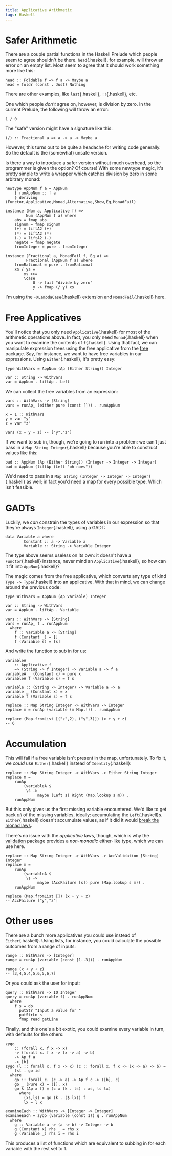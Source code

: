 ```yaml
---
title: Applicative Arithmetic
tags: Haskell
---
```


# Safer Arithmetic

There are a couple partial functions in the Haskell Prelude which people seem to agree shouldn't be there. `head`{.haskell}, for example, will throw an error on an empty list. Most seem to agree that it should work something more like this:

```{.haskell}
head :: Foldable f => f a -> Maybe a
head = foldr (const . Just) Nothing
```

There are other examples, like `last`{.haskell}, `!!`{.haskell}, etc.

One which people *don't* agree on, however, is division by zero. In the current Prelude, the following will throw an error:

```{.haskell}
1 / 0
```

The "safe" version might have a signature like this:

```{.haskell}
(/) :: Fractional a => a -> a -> Maybe a
```

However, this turns out to be quite a headache for writing code generally. So the default is the (somewhat) unsafe version.

Is there a way to introduce a safer version without much overhead, so the programmer is given the option? Of course! With some newtype magic, it's pretty simple to write a wrapper which catches division by zero in some arbitrary monad:

```{.haskell}
newtype AppNum f a = AppNum
    { runAppNum :: f a
    } deriving (Functor,Applicative,Monad,Alternative,Show,Eq,MonadFail)

instance (Num a, Applicative f) =>
         Num (AppNum f a) where
    abs = fmap abs
    signum = fmap signum
    (+) = liftA2 (+)
    (*) = liftA2 (*)
    (-) = liftA2 (-)
    negate = fmap negate
    fromInteger = pure . fromInteger

instance (Fractional a, MonadFail f, Eq a) =>
         Fractional (AppNum f a) where
    fromRational = pure . fromRational
    xs / ys =
        ys >>=
        \case
            0 -> fail "divide by zero"
            y -> fmap (/ y) xs
```

I'm using the `-XLambdaCase`{.haskell} extension and `MonadFail`{.haskell} here.

# Free Applicatives

You'll notice that you only need `Applicative`{.haskell} for most of the arithmetic operations above. In fact, you only need `Monad`{.haskell} when you want to examine the contents of `f`{.haskell}. Using that fact, we can manipulate expression trees using the free applicative from the [free](https://hackage.haskell.org/package/free) package. Say, for instance, we want to have free variables in our expressions. Using `Either`{.haskell}, it's pretty easy:

```{.haskell}
type WithVars = AppNum (Ap (Either String)) Integer

var :: String -> WithVars
var = AppNum . liftAp . Left
```

We can collect the free variables from an expression:

```{.haskell}
vars :: WithVars -> [String]
vars = runAp_ (either pure (const [])) . runAppNum

x = 1 :: WithVars
y = var "y"
z = var "z"

vars (x + y + z) -- ["y","z"]
```

If we want to sub in, though, we're going to run into a problem: we can't just pass in a `Map String Integer`{.haskell} because you're able to construct values like this:

```{.haskell}
bad :: AppNum (Ap (Either String)) (Integer -> Integer -> Integer)
bad = AppNum (liftAp (Left "oh noes"))
```

We'd need to pass in a `Map String (Integer -> Integer -> Integer)`{.haskell} as well; in fact you'd need a map for every possible type. Which isn't feasible.

# GADTs

Luckily, we *can* constrain the types of variables in our expression so that they're always `Integer`{.haskell}, using a GADT:

```{.haskell}
data Variable a where
        Constant :: a -> Variable a
        Variable :: String -> Variable Integer
```

The type above seems useless on its own: it doesn't have a `Functor`{.haskell} instance, never mind an `Applicative`{.haskell}, so how can it fit into `AppNum`{.haskell}?

The magic comes from the free applicative, which converts any type of kind `Type -> Type`{.haskell} into an applicative. With that in mind, we can change around the previous code:

```{.haskell}
type WithVars = AppNum (Ap Variable) Integer

var :: String -> WithVars
var = AppNum . liftAp . Variable

vars :: WithVars -> [String]
vars = runAp_ f . runAppNum
  where
    f :: Variable a -> [String]
    f (Constant _) = []
    f (Variable s) = [s]
```

And write the function to sub in for us:

```{.haskell}
variableA
    :: Applicative f
    => (String -> f Integer) -> Variable a -> f a
variableA _ (Constant x) = pure x
variableA f (Variable s) = f s

variable :: (String -> Integer) -> Variable a -> a
variable _ (Constant x) = x
variable f (Variable s) = f s

replace :: Map String Integer -> WithVars -> Integer
replace m = runAp (variable (m Map.!)) . runAppNum

replace (Map.fromList [("z",2), ("y",3)]) (x + y + z)
-- 6
```

# Accumulation

This will fail if a free variable isn't present in the map, unfortunately. To fix it, we *could* use `Either`{.haskell} instead of `Identity`{.haskell}:

```{.haskell}
replace :: Map String Integer -> WithVars -> Either String Integer
replace m =
    runAp
        (variableA $
         \s ->
              maybe (Left s) Right (Map.lookup s m)) .
    runAppNum
```

But this only gives us the first missing variable encountered. We'd like to get back *all* of the missing variables, ideally: accumulating the `Left`{.haskell}s. `Either`{.haskell} doesn't accumulate values, as if it did it would [break the monad laws](https://stackoverflow.com/a/23611068/4892417).

There's no issue with the *applicative* laws, though, which is why the [validation](https://hackage.haskell.org/package/validation-0.5.4) package provides a *non-monadic* either-like type, which we can use here.

```{.haskell}
replace :: Map String Integer -> WithVars -> AccValidation [String] Integer
replace m =
    runAp
        (variableA $
         \s ->
              maybe (AccFailure [s]) pure (Map.lookup s m)) .
    runAppNum

replace (Map.fromList []) (x + y + z)
-- AccFailure ["y","z"]
```

# Other uses

There are a bunch more applicatives you could use instead of `Either`{.haskell}. Using lists, for instance, you could calculate the possible outcomes from a range of inputs:

```{.haskell}
range :: WithVars -> [Integer]
range = runAp (variable (const [1..3])) . runAppNum

range (x + y + z)
-- [3,4,5,4,5,6,5,6,7]
```

Or you could ask the user for input:

```{.haskell}
query :: WithVars -> IO Integer
query = runAp (variable f) . runAppNum
  where
    f s = do
      putStr "Input a value for "
      putStrLn s
      fmap read getLine
```

Finally, and this one's a bit exotic, you could examine every variable in turn, with defaults for the others:

```{.haskell}
zygo
    :: (forall x. f x -> x)
    -> (forall x. f x -> (x -> a) -> b)
    -> Ap f a
    -> [b]
zygo (l :: forall x. f x -> x) (c :: forall x. f x -> (x -> a) -> b) =
    fst . go id
  where
    go :: forall c. (c -> a) -> Ap f c -> ([b], c)
    go _ (Pure x) = ([], x)
    go k (Ap x f) = (c x (k . ls) : xs, ls lx)
      where
        (xs,ls) = go (k . ($ lx)) f
        lx = l x

examineEach :: WithVars -> [Integer -> Integer]
examineEach = zygo (variable (const 1)) g . runAppNum
  where
    g :: Variable a -> (a -> b) -> Integer -> b
    g (Constant x) rhs _ = rhs x
    g (Variable _) rhs i = rhs i
```

This produces a list of functions which are equivalent to subbing in for each variable with the rest set to 1.
